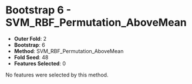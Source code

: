 # Bootstrap 6 - SVM_RBF_Permutation_AboveMean

- **Outer Fold**: 2
- **Bootstrap**: 6
- **Method**: SVM_RBF_Permutation_AboveMean
- **Fold Seed**: 48
- **Features Selected**: 0

No features were selected by this method.
